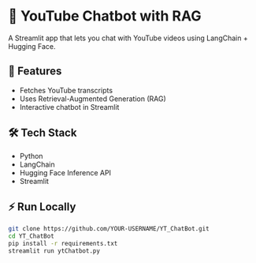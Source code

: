 # 🎥 YouTube Chatbot with RAG

A Streamlit app that lets you chat with YouTube videos using LangChain + Hugging Face.

## 🚀 Features
- Fetches YouTube transcripts
- Uses Retrieval-Augmented Generation (RAG)
- Interactive chatbot in Streamlit

## 🛠 Tech Stack
- Python
- LangChain
- Hugging Face Inference API
- Streamlit

## ⚡ Run Locally
```bash
git clone https://github.com/YOUR-USERNAME/YT_ChatBot.git
cd YT_ChatBot
pip install -r requirements.txt
streamlit run ytChatbot.py
